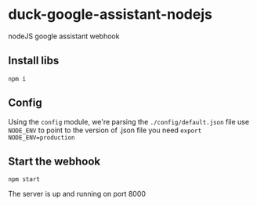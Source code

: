# duck-google-assistant-nodejs

nodeJS google assistant webhook

## Install libs

```shell
npm i
```

## Config

Using the `config` module, we're parsing the `./config/default.json` file
use `NODE_ENV` to point to the version of .json file you need
`export NODE_ENV=production`

## Start the webhook

```shell
npm start
```

The server is up and running on port 8000
